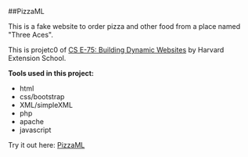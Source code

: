 ##PizzaML

This is a fake website to order pizza and other food from a place named "Three Aces".

This is projetc0 of [CS E-75: Building Dynamic Websites](http://cs75.tv/2012/summer/#about,projects) by Harvard Extension School.

**Tools used in this project:**
* html
* css/bootstrap
* XML/simpleXML
* php
* apache
* javascript

Try it out here: [PizzaML](http://sanqingyuan.info/PizzaML/)
